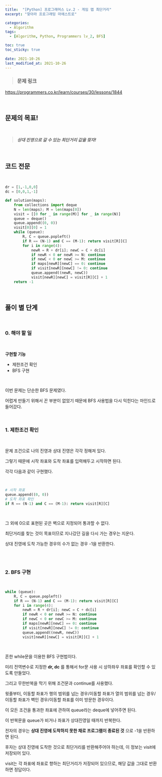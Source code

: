 ```yaml
---
title:  "[Python] 프로그래머스 Lv.2 - 게임 맵 최단거리"
excerpt: "찾아라 프로그래밍 마에스트로"

categories:
  - Algorithm
tags:
  - [Algorithm, Python, Programmers lv_2, BFS]

toc: true
toc_sticky: true
 
date: 2021-10-26
last_modified_at: 2021-10-26
---
```


> ### 문제 링크
https://programmers.co.kr/learn/courses/30/lessons/1844

<br>

## __문제의 목표!__

<br>

> ___상대 진영으로 갈 수 있는 최단거리 값을 찾자!___

<br>

## __코드 전문__

<br>

```python
dr = [1,-1,0,0]
dc = [0,0,1,-1]

def solution(maps):
    from collections import deque
    N = len(maps); M = len(maps[0])
    visit = [[0 for _ in range(M)] for _ in range(N)]
    queue = deque()
    queue.append((0, 0))
    visit[0][0] = 1
    while (queue):
        R, C = queue.popleft()
        if R == (N-1) and C == (M-1): return visit[R][C]
        for i in range(4):
            newR = R + dr[i]; newC = C + dc[i]
            if newR < 0 or newR >= N: continue
            if newC < 0 or newC >= M: continue
            if maps[newR][newC] == 0: continue
            if visit[newR][newC] != 0: continue
            queue.append((newR, newC))
            visit[newR][newC] = visit[R][C] + 1
    return -1
```

<br>

## __풀이 별 단계__

<br>

### 0. 해야 할 일 

<br>

__구현할 기능__

* 제한조건 확인
* BFS 구현

<br>

이번 문제는 단순한 BFS 문제였다.

어렵게 만들기 위해서 꼰 부분이 없었기 때문에 BFS 사용법을 다시 익힌다는 마인드로 들어갔다.

<br>

### 1. 제한조건 확인

<br>

문제 조건으로 나의 진영과 상대 진영은 각각 정해져 있다.

그렇기 때문에 시작 좌표와 도착 좌표를 입력해두고 시작하면 된다.

각각 다음과 같이 구현했다.

<br>

```python
# 시작 좌표
queue.append((0, 0))
# 도착 좌표 확인
if R == (N-1) and C == (M-1): return visit[R][C]
```

<br>

그 외에 0으로 표현된 곳은 벽으로 지정되어 통과할 수 없다.

최단거리를 찾는 것이 목표이므로 지나갔던 길을 다시 가는 경우는 지운다.

상대 진영에 도착 가능한 경우의 수가 없는 경우 -1을 반환한다.

<br>
<br>

### 2. BFS 구현

<br>

```python
while (queue):
    R, C = queue.popleft()
    if R == (N-1) and C == (M-1): return visit[R][C]
    for i in range(4):
        newR = R + dr[i]; newC = C + dc[i]
        if newR < 0 or newR >= N: continue
        if newC < 0 or newC >= M: continue
        if maps[newR][newC] == 0: continue
        if visit[newR][newC] != 0: continue
        queue.append((newR, newC))
        visit[newR][newC] = visit[R][C] + 1
```

<br>

흔한 while문을 이용한 BFS 구현법이다.

미리 전역변수로 지정한 __dr, dc__ 를 통해서 for문 사용 시 상하좌우 좌표를 확인할 수 있도록 만들었다.

그리고 무한반복을 막기 위해 조건문과 continue를 사용했다.

윗줄부터, 이동할 좌표가 행의 범위를 넘는 경우/이동할 좌표가 열의 범위를 넘는 경우/이동할 좌표가 벽인 경우/이동할 좌표를 이미 방문한 경우이다.

이 모든 조건을 통과한 좌표에 관하여 queue라는 deque에 넣어주면 된다.

이 반복문을 queue가 비거나 좌표가 상대진영일 때까지 반복한다.

전자의 경우는 __상대 진영에 도착하지 못한 채로 프로그램이 종료된 것__ 으로 -1을 반환하면 된다.

후자는 상대 진영에 도착한 것으로 최단거리를 반환해주어야 하는데, 이 정보는 visit에 저장되어 있다.

visit는 각 좌표에 좌표로 향하는 최단거리가 저장되어 있으므로, 해당 값을 그대로 반환하면 정답이다.
